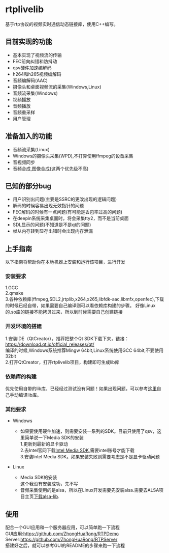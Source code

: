 # rtplivelib
基于rtp协议的视频实时通信动态链接库，使用C++编写。

## 目前实现的功能
* 基本实现了视频流的传输
* FEC前向纠错和防抖动
* qsv硬件加速编解码
* h264和h265视频编解码
* 音频编解码(AAC)
* 摄像头和桌面视频流的采集(Windows,Linux)
* 音频流采集(Windows)
* 视频播放
* 音频播放
* 音频重采样
* 用户管理

## 准备加入的功能
* 音频流采集(Linux)
* Windows的摄像头采集(WPD),不打算使用ffmpeg的设备采集
* 音视频同步
* 音频合成,图像合成(这两个优先级不高)

## 已知的部分bug
* 用户识别出问题(主要是SSRC的更改出现的逻辑问题)
* 解码的时候容易出现无效指针的问题
* FEC解码的时候有一点问题(有可能是丢包率过高的问题)
* 在deepin系统采集桌面时，将会采集tty2，而不是当前桌面
* SDL显示的问题(不知道是不是qt的问题)
* 帧从内存转到显存出错时会出现内存泄漏

## 上手指南
以下指南将帮助你在本地机器上安装和运行该项目，进行开发


### 安装要求
1.GCC<br>
2.qmake<br>
3.各种依赖库(ffmpeg,SDL2,jrtplib,x264,x265,libfdk-aac,libmfx,openfec),下载的时候已经自带，如果需要自己编译则可以看依赖库构建的步骤。
好像Linux的.so库的链接不能拷贝过来，所以到时候需要自己创建链接<br>


### 开发环境的搭建
1.安装IDE（QtCreator），推荐把整个Qt SDK下载下来，链接：https://download.qt.io/official_releases/qt/<br>
  编译的时候,Windows系统推荐Mingw 64bit,Linux系统使用GCC 64bit,不要使用32bit<br>
2.打开QtCreator，打开rtplivelib项目，构建即可生成lib库

### 依赖库的构建
优先使用自带的lib库，已经经过测试没有问题！如果出现问题，可以参考[这里](https://github.com/ZhongHuaRong/rtplivelib/blob/master/build.md)自己手动编译lib库。

### 其他要求
* Windows<br>
  * 如果要使用硬件加速，则需要安装一系列的SDK。目前只使用了qsv，这里简单说一下Media SDK的安装<br>
    1.更新到最新的显卡驱动<br>
    2.去Intel官网下载[Intel Media SDK](https://software.intel.com/en-us/media-sdk/choose-download/client),需要intel账号才能下载<br>
    3.安装Intel Media SDK。如果安装失败则需要考虑是不是显卡驱动问题<br>

* Linux<br>
  * Media SDK的安装<br>
    这个我没有安装成功，先不写<br>
  * 音频采集使用的是alsa，所以在Linux开发需要先安装alsa.需要去ALSA项目主页[下载alsa-lib](http://www.alsa-project.org/main/index.php/Main_Page).<br>

## 使用
配合一个GUI应用和一个服务器应用，可以简单跑一下流程<br>
GUI应用:https://github.com/ZhongHuaRong/RTPDemo<br>
Server:https://github.com/ZhongHuaRong/RTPServer<br>
搭建好之后，就可以参考GUI的README的步骤来跑一下流程<br>
